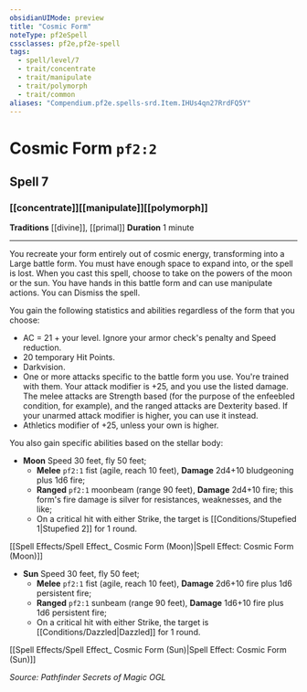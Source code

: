 ```yaml
---
obsidianUIMode: preview
title: "Cosmic Form"
noteType: pf2eSpell
cssclasses: pf2e,pf2e-spell
tags:
  - spell/level/7
  - trait/concentrate
  - trait/manipulate
  - trait/polymorph
  - trait/common
aliases: "Compendium.pf2e.spells-srd.Item.IHUs4qn27RrdFQ5Y" 
---
```

# Cosmic Form  `pf2:2`  
## Spell 7
### [[concentrate]][[manipulate]][[polymorph]]
**Traditions** [[divine]], [[primal]]
**Duration** 1 minute
* * * 
You recreate your form entirely out of cosmic energy, transforming into a Large battle form. You must have enough space to expand into, or the spell is lost. When you cast this spell, choose to take on the powers of the moon or the sun. You have hands in this battle form and can use manipulate actions. You can Dismiss the spell.

You gain the following statistics and abilities regardless of the form that you choose:

*   AC = 21 + your level. Ignore your armor check's penalty and Speed reduction.
*   20 temporary Hit Points.
*   Darkvision.
*   One or more attacks specific to the battle form you use. You're trained with them. Your attack modifier is +25, and you use the listed damage. The melee attacks are Strength based (for the purpose of the enfeebled condition, for example), and the ranged attacks are Dexterity based. If your unarmed attack modifier is higher, you can use it instead.
*   Athletics modifier of +25, unless your own is higher.

You also gain specific abilities based on the stellar body:

*   **Moon** Speed 30 feet, fly 50 feet;
    *   **Melee** `pf2:1` fist (agile, reach 10 feet), **Damage** 2d4+10 bludgeoning plus 1d6 fire;
    *   **Ranged** `pf2:1` moonbeam (range 90 feet), **Damage** 2d4+10 fire; this form's fire damage is silver for resistances, weaknesses, and the like;
    *   On a critical hit with either Strike, the target is [[Conditions/Stupefied 1|Stupefied 2]] for 1 round.

[[Spell Effects/Spell Effect_ Cosmic Form (Moon)|Spell Effect: Cosmic Form (Moon)]]

*   **Sun** Speed 30 feet, fly 50 feet;
    *   **Melee** `pf2:1` fist (agile, reach 10 feet), **Damage** 2d6+10 fire plus 1d6 persistent fire;
    *   **Ranged** `pf2:1` sunbeam (range 90 feet), **Damage** 1d6+10 fire plus 1d6 persistent fire;
    *   On a critical hit with either Strike, the target is [[Conditions/Dazzled|Dazzled]] for 1 round.

[[Spell Effects/Spell Effect_ Cosmic Form (Sun)|Spell Effect: Cosmic Form (Sun)]]

*Source: Pathfinder Secrets of Magic*
*OGL*